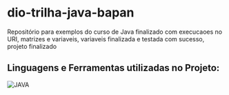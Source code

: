 # dio-trilha-java-bapan
Repositório para exemplos do curso de Java finalizado com execucaoes no URI, matrizes e variaveis, variaveis finalizada e testada com sucesso, projeto finalizado

## Linguagens e Ferramentas utilizadas no Projeto:

![JAVA](https://img.shields.io/badge/Java-ED8B00?style=for-the-badge&logo=openjdk&logoColor=white)
